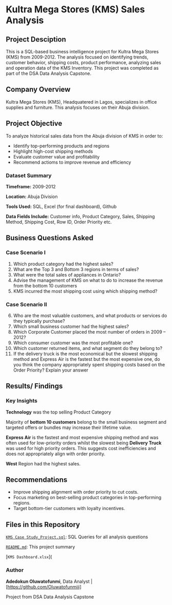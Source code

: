 # Kultra Mega Stores (KMS) Sales Analysis
## Project Desciption
This is a SQL-based business intelligence project for Kultra Mega Stores (KMS) from 2009-2012. The analysis focused on identifying trends, customer behavior, shipping costs, product performance, analyzing sales and operation data of the KMS Inventory. This project was completed as part of the DSA Data Analysis Capstone.
## Company Overview
Kultra Mega Stores (KMS), Headquatered in Lagos, specializes in office supplies and furniture. This analysis focuses on their Abuja division.
## Project Objective
To analyze historical sales data from the Abuja division of KMS in order to:
- Identify top-performing products and regions
- Highlight high-cost shipping methods
- Evaluate customer value and profitability
- Recommend actioms to improve revenue and efficiency
### Dataset Summary
**Timeframe:** 2009-2012

**Location:** Abuja Division

**Tools Used:** SQL, Excel (for final dashboard), Github

**Data Fields Include:** Customer info, Product Category, Sales, Shipping Method, Shipping Cost, Row ID, Order Priority etc.
## Business Questions Asked
### Case Scenario I 
1. Which product category had the highest sales? 
2. What are the Top 3 and Bottom 3 regions in terms of sales? 
3. What were the total sales of appliances in Ontario? 
4. Advise the management of KMS on what to do to increase the revenue from the bottom 10 customers 
5. KMS incurred the most shipping cost using which shipping method?

### Case Scenario II
6. Who are the most valuable customers, and what products or services do they typically 
purchase? 
7. Which small business customer had the highest sales? 
8. Which Corporate Customer placed the most number of orders in 2009 – 2012? 
9. Which consumer customer was the most profitable one? 
10. Which customer returned items, and what segment do they belong to? 
11. If the delivery truck is the most economical but the slowest shipping method and Express Air is the fastest but the most expensive one, do you think the company appropriately spent shipping costs based on the Order Priority? Explain your answer
## Results/ Findings
### Key Insights
**Technology** was the top selling Product Category

Majority of **bottom 10 customers** belong to the small business segment and targeted offers or bundles may increase their lifetime value.

**Express Air** is the fastest and most expensive shipping method and was often used for low-priority orders whilst the slowest being **Delivery Truck** was used for high priority orders. This suggests cost inefficiencies and does not appropriately align with order priority. 

**West** Region had the highest sales.


## Recommendations
- Improve shipping alignment with order priority to cut costs.
- Focus marketing on best-selling product categories in top-performing regions.
- Target bottom-tier customers with loyalty incentives.

## Files in this Repository
[`KMS Case Study_Project.sql`](KMS): SQL Queries for all analysis questions

[`README.md`](README.md): This project summary

[`KMS Dashboard.xlsx`](

### Author
**Adedokun Oluwatofunmi**, Data Analyst | [https://github.com/Oluwatofunmiii]

Project from DSA Data Analysis Capstone
